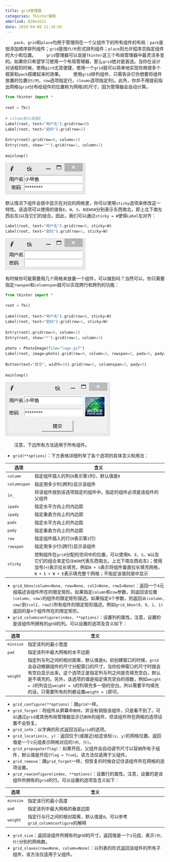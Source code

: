 ```yaml
---
title: grid管理器
categories: Tkinter编程
abbrlink: 828ea511
date: 2019-04-08 21:10:55
---
```

&emsp;&emsp;`pack`、`grid`和`place`均用于管理同在一个父组件下的所有组件的布局：`pack`是按添加顺序排列组件；`grid`是按`行/列`形式排列组件；`place`则允许程序员指定组件的大小和位置。<!--more-->
&emsp;&emsp;`grid`管理器可以说是`Tkinter`这三个布局管理器中最灵活多变的。如果你只希望学习使用一个布局管理器，那么`grid`绝对是首选。当你在设计对话框的时候，使用`gird`尤其便捷，使用一个`grid`就可以简单地实现你用很多个框架和`pack`搭建起来的效果。
&emsp;&emsp;使用`grid`排列组件，只需告诉它你想要将组件放置的位置(`行/列`，`row`选项指定行，`cloumn`选项指定列)。此外，你并不用提前指出网格(`grid`分布给组件的位置称为网格)的尺寸，因为管理器会自动计算。

``` python
from tkinter import *
​
root = Tk()
​
# column默认值是0
Label(root, text="用户名").grid(row=0)
Label(root, text="密码").grid(row=1)
​
Entry(root).grid(row=0, column=1)
Entry(root, show="*").grid(row=1, column=1)
​
mainloop()
```

<img src="./grid管理器/1.png">

默认情况下组件会居中显示在对应的网格里，你可以使用`sticky`选项来修改这一特性。该选项可以使用的值有`E`、`W`、`S`、`N`(`EWSN`分别表示东西南北，即上北下南左西右东)以及它们的组合。因此，我们可以通过`sticky = W`使得`Label`左对齐：

``` python
Label(root, text="用户名").grid(row=0, sticky=W)
Label(root, text="密码").grid(row=1, sticky=W)
```

<img src="./grid管理器/2.png">

有时候你可能需要用几个网格来放置一个组件，可以做到吗？当然可以，你只需要指定`rowspan`和`columnspan`就可以实现跨行和跨列的功能：

``` python
from tkinter import *
​
root = Tk()
​
Label(root, text="用户名").grid(row=0, sticky=W)
Label(root, text="密码").grid(row=1, sticky=W)
​
Entry(root).grid(row=0, column=1)
Entry(root, show="*").grid(row=1, column=1)
​
photo = PhotoImage(file="logo.gif")
Label(root, image=photo).grid(row=0, column=2, rowspan=2, padx=5, pady=5)
​
Button(text="提交", width=10).grid(row=2, columnspan=3, pady=5)
​
mainloop()
```

<img src="./grid管理器/3.png">

&emsp;&emsp;注意，下边所有方法适用于所有组件。

- `grid(**options)`：下方表格详细列举了各个选项的具体含义和用法：

选项         | 含义
-------------|-----------
`column`     | 指定组件插入的列(`0`表示第`1`列)，默认值是`0`
`columnspan` | 指定用多少列(跨列)显示该组件
`in_`        | 将该组件放到该选项指定的组件中，指定的组件必须是该组件的父组件
`ipadx`      | 指定水平方向上的内边距
`ipady`      | 指定垂直方向上的内边距
`padx`       | 指定水平方向上的外边距
`pady`       | 指定垂直方向上的外边距
`row`        | 指定组件插入的行(`0`表示第`1`行)
`rowspan`    | 指定用多少行(跨行)显示该组件
`sticky`     | 控制组件在`grid`分配的空间中的位置，可以使用`N`、`E`、`S`、`W`以及它们的组合来定位(`EWSN`代表东西南北，上北下南左西右东)；使用加号(`+`)表示拉长填充，例如`N + S`表示将组件垂直拉长填充网格，`N + S + W + E`表示填充整个网格；不指定该值则居中显示

- `grid_bbox(column=None, row=None, col2=None, row2=None)`：返回一个`4`元组描述该组件所在的限定矩形。如果指定`column`和`cow`参数，则返回该位置`(column, cow)`的组件的限定矩形描述。如果指定`4`个参数，则返回从`(column, cow)`到`(col2, row2)`所有组件的限定矩形描述。例如`grid_bbox(0, 0, 1, 1)`返回的是`4`个组件所在的限定矩形。
- `grid_columnconfigure(index, **options)`：设置列的属性。注意，设置的是该组件所拥有的grid的列。可以设置的选项及含义如下：

选项       | 含义
----------|-------
`minsize` | 指定该列的最小宽度
`pad`     | 指定该列中最大网格的水平边距
`weight`  | 指定列与列之间的相对距离，默认值是`0`。初创建窗口的时候，`grid`会自动根据组件的尺寸分配窗口的尺寸，当你拉伸窗口的尺寸时就会有空白显示出来。这个选项正是指定列与列之间是否填充空白，默认是不填充的。另外，该选项的值是指定填充空白的倍数，例如`weight = 2`的列会比`weight = 1`的列填充多一倍的空白。所以需要平均填充的话，只需要所有的列都设置`weight = 1`即可。

- `grid_configure(**options)`：跟`grid`一样。
- `grid_forget`：将组件从屏幕中`删除`，并没有销毁该组件，只是看不到了。可以通过`grid`或其他布局管理器显示已`删除`的组件，但该组件所在网格的选项设置不会恢复。
- `grid_info`：以字典的形式返回当前`grid`的选项。
- `grid_location(x, y)`：返回位于(或接近)给定坐标`(x, y)`的网格位置。返回值是一个`2`元组表示网格对应的`(列, 行)`。
- `grid_propagate(flag)`：如果开启，父组件会自动调节尺寸以容纳所有子组件，默认值是开启(`flag = True`)。该方法仅适用于父组件。
- `grid_remove`：跟`grid_forget`一样，但恢复的时候会记住该组件所在网格的选项设置。
- `grid_rowconfigure(index, **options)`：设置行的属性。注意，设置的是该组件所拥有的`grid`的行。可以设置的选项及含义如下：

选项      | 含义
----------|------
`minsize` | 指定该行的最小高度
`pad`     | 指定该列中最大网格的垂直边距
`weight`  | 指定行与行之间的相对距离，默认值是`0`。可以参考`grid_columnconfigure`的解释

- `grid_size`：返回该组件所拥有的grid的尺寸。返回值是一个`2`元组，表示`(列, 行)`分别的网格数。
- `grid_slaves(row=None, column=None)`：以列表的形式返回该组件的所有子组件，该方法仅适用于父组件。